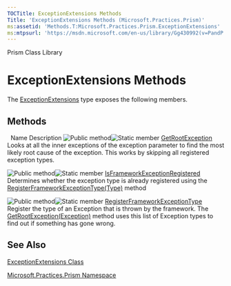 ```yaml
---
TOCTitle: ExceptionExtensions Methods
Title: 'ExceptionExtensions Methods (Microsoft.Practices.Prism)'
ms:assetid: 'Methods.T:Microsoft.Practices.Prism.ExceptionExtensions'
ms:mtpsurl: 'https://msdn.microsoft.com/en-us/library/Gg430992(v=PandP.50)'
---
```


Prism Class Library

ExceptionExtensions Methods
===========================

The [ExceptionExtensions](https://msdn.microsoft.com/en-us/library/microsoft.practices.prism.exceptionextensions(v=pandp.50)) type exposes the following members.

Methods
-------

<span id="methodTableToggle"></span>
 
Name
Description
![](https://msdn.microsoft.com/en-us/Gg430992.pubmethod(en-us,PandP.50).gif "Public method")![](https://msdn.microsoft.com/en-us/Gg430992.static(en-us,PandP.50).gif "Static member")
[GetRootException](https://msdn.microsoft.com/en-us/library/microsoft.practices.prism.exceptionextensions.getrootexception(v=pandp.50))
Looks at all the inner exceptions of the exception parameter to find the most likely root cause of the exception. This works by skipping all registered exception types.

![](https://msdn.microsoft.com/en-us/Gg430992.pubmethod(en-us,PandP.50).gif "Public method")![](https://msdn.microsoft.com/en-us/Gg430992.static(en-us,PandP.50).gif "Static member")
[IsFrameworkExceptionRegistered](https://msdn.microsoft.com/en-us/library/microsoft.practices.prism.exceptionextensions.isframeworkexceptionregistered(v=pandp.50))
Determines whether the exception type is already registered using the [RegisterFrameworkExceptionType(Type)](https://msdn.microsoft.com/en-us/library/microsoft.practices.prism.exceptionextensions.registerframeworkexceptiontype(v=pandp.50)) method

![](https://msdn.microsoft.com/en-us/Gg430992.pubmethod(en-us,PandP.50).gif "Public method")![](https://msdn.microsoft.com/en-us/Gg430992.static(en-us,PandP.50).gif "Static member")
[RegisterFrameworkExceptionType](https://msdn.microsoft.com/en-us/library/microsoft.practices.prism.exceptionextensions.registerframeworkexceptiontype(v=pandp.50))
Register the type of an Exception that is thrown by the framework. The [GetRootException(Exception)](https://msdn.microsoft.com/en-us/library/microsoft.practices.prism.exceptionextensions.getrootexception(v=pandp.50)) method uses this list of Exception types to find out if something has gone wrong.

See Also
--------


[ExceptionExtensions Class](https://msdn.microsoft.com/en-us/library/microsoft.practices.prism.exceptionextensions(v=pandp.50))

[Microsoft.Practices.Prism Namespace](https://msdn.microsoft.com/en-us/library/microsoft.practices.prism(v=pandp.50))
